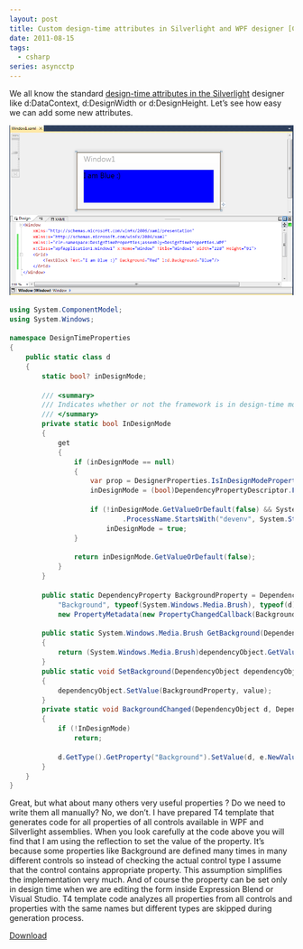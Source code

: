 ```yaml
---
layout: post
title: Custom design-time attributes in Silverlight and WPF designer [C#]
date: 2011-08-15
tags:
  - csharp
series: asyncctp
---
```

We all know the standard [design-time attributes in the Silverlight](http://msdn.microsoft.com/en-us/library/ff602277%28v=vs.95%29.aspx) designer like d:DataContext, d:DesignWidth or d:DesignHeight. Let’s see how easy we can add some new attributes.

![designtime](/assets/images/designtime.png)


```csharp
using System.ComponentModel;  
using System.Windows;  
  
namespace DesignTimeProperties  
{  
    public static class d  
    {  
        static bool? inDesignMode;  
  
        /// <summary>  
        /// Indicates whether or not the framework is in design-time mode. (Caliburn.Micro implementation)  
        /// </summary>  
        private static bool InDesignMode  
        {  
            get  
            {  
                if (inDesignMode == null)  
                {  
                    var prop = DesignerProperties.IsInDesignModeProperty;  
                    inDesignMode = (bool)DependencyPropertyDescriptor.FromProperty(prop, typeof(FrameworkElement)).Metadata.DefaultValue;  
  
                    if (!inDesignMode.GetValueOrDefault(false) && System.Diagnostics.Process.GetCurrentProcess()  
                            .ProcessName.StartsWith("devenv", System.StringComparison.Ordinal))  
                        inDesignMode = true;  
                }  
  
                return inDesignMode.GetValueOrDefault(false);  
            }  
        }  
  
        public static DependencyProperty BackgroundProperty = DependencyProperty.RegisterAttached(  
            "Background", typeof(System.Windows.Media.Brush), typeof(d),  
            new PropertyMetadata(new PropertyChangedCallback(BackgroundChanged)));  
  
        public static System.Windows.Media.Brush GetBackground(DependencyObject dependencyObject)  
        {  
            return (System.Windows.Media.Brush)dependencyObject.GetValue(BackgroundProperty);  
        }  
        public static void SetBackground(DependencyObject dependencyObject, System.Windows.Media.Brush value)  
        {  
            dependencyObject.SetValue(BackgroundProperty, value);  
        }  
        private static void BackgroundChanged(DependencyObject d, DependencyPropertyChangedEventArgs e)  
        {  
            if (!InDesignMode)  
                return;  
  
            d.GetType().GetProperty("Background").SetValue(d, e.NewValue, null);  
        }  
    }  
}
```

Great, but what about many others very useful properties ? Do we need to write them all manually? No, we don’t. I have prepared T4 template that generates code for all properties of all controls available in WPF and Silverlight assemblies. When you look carefully at the code above you will find that I am using the reflection to set the value of the property. It’s because some properties like Background are defined many times in many different controls so instead of checking the actual control type I assume that the control contains appropriate property. This assumption simplifies the implementation very much. And of course the property can be set only in design time when we are editing the form inside Expression Blend or Visual Studio. T4 template code analyzes all properties from all controls and properties with the same names but different types are skipped during generation process.

[Download](http://archive.msdn.microsoft.com/Project/Download/FileDownload.aspx?ProjectName=mnajder&DownloadId=15650)